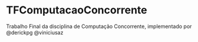 # TFComputacaoConcorrente
Trabalho Final da disciplina de Computação Concorrente, implementado por @derickpg @viniciusaz
